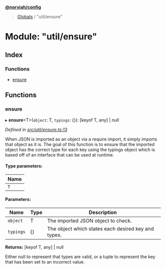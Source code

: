 **[@norviah/config](../README.md)**

> [Globals](../globals.md) / "util/ensure"

# Module: "util/ensure"

## Index

### Functions

* [ensure](_util_ensure_.md#ensure)

## Functions

### ensure

▸ **ensure**\<T>(`object`: T, `typings`: {}): [keyof T, any] \| null

*Defined in [src/util/ensure.ts:13](https://github.com/norviah/config/blob/4c1b602/src/util/ensure.ts#L13)*

When JSON is imported as an object via a require import, it simply imports
that object as it is. The goal of this function is to ensure that the
imported object has the correct type for each key using the typings object
which is based off of an interface that can be used at runtime.

#### Type parameters:

Name |
------ |
`T` |

#### Parameters:

Name | Type | Description |
------ | ------ | ------ |
`object` | T | The imported JSON object to check. |
`typings` | {} | The object which states each desired key and types. |

**Returns:** [keyof T, any] \| null

Either null to represent that types are valid, or a tuple to represent the key that has been set to an incorrect value.
